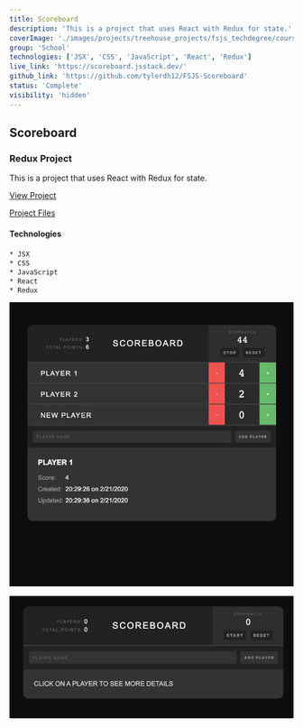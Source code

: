 ```yaml
---
title: Scoreboard
description: 'This is a project that uses React with Redux for state.'
coverImage: './images/projects/treehouse_projects/fsjs_techdegree/course_projects/scoreboard/ScoreBoard-with-Redux-1.png'
group: 'School'
technologies: ['JSX', 'CSS', 'JavaScript', 'React', 'Redux']
live_link: 'https://scoreboard.jsstack.dev/'
github_link: 'https://github.com/tylerdh12/FSJS-Scoreboard'
status: 'Complete'
visibility: 'hidden'
---
```


## Scoreboard

### Redux Project

This is a project that uses React with Redux for state.

[View Project](https://scoreboard.jsstack.dev/)

[Project Files](https://github.com/tylerdh12/FSJS-Scoreboard)

#### Technologies

    * JSX
    * CSS
    * JavaScript
    * React
    * Redux

![Project Image 1](../images/projects/treehouse_projects/fsjs_techdegree/course_projects/scoreboard/ScoreBoard-with-Redux-1.png)

![Project Image 2](../images/projects/treehouse_projects/fsjs_techdegree/course_projects/scoreboard/ScoreBoard-with-Redux-2.png)
